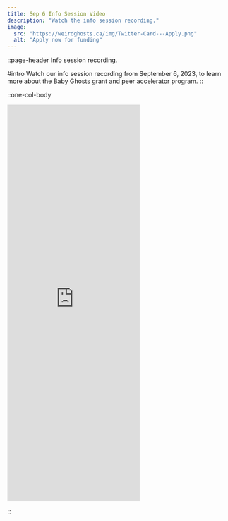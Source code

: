 ```yaml
---
title: Sep 6 Info Session Video
description: "Watch the info session recording."
image:
  src: "https://weirdghosts.ca/img/Twitter-Card---Apply.png"
  alt: "Apply now for funding"
---
```


::page-header
Info session recording.

#intro
Watch our info session recording from September 6, 2023, to learn more about the Baby Ghosts grant and peer accelerator program.
::

::one-col-body

<iframe class="w-full h-full aspect-video rounded-lg shadow-lg" src="https://www.youtube.com/embed/dQw4w9WgXcQ" frameborder="0" allow="accelerometer; autoplay; clipboard-write; encrypted-media; gyroscope; picture-in-picture" allowfullscreen="" height="900"></iframe>

::
